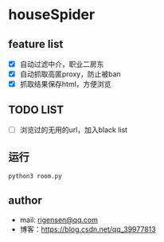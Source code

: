 # houseSpider
## feature list
- [x] 自动过滤中介，职业二房东
- [x] 自动抓取高匿proxy，防止被ban
- [x] 抓取结果保存html，方便浏览

## TODO LIST
- [ ] 浏览过的无用的url，加入black list

## 运行
```
python3 room.py
```

## author
- mail: rigensen@qq.com
- 博客：https://blog.csdn.net/qq_39977813


